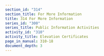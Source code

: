 ```yaml
---
section_id: "314"
section_title: For More Information
title: 314 For More Information
series_id: "300"
series_title: Public Information Activities
activity_id: "310"
activity_title: Elevation Certificates
page_in_manual: 310-18
document_depth: 3
---
```

